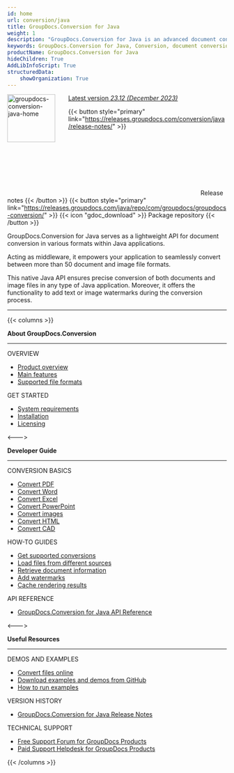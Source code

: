 ```yaml
---
id: home
url: conversion/java
title: GroupDocs.Conversion for Java
weight: 1
description: "GroupDocs.Conversion for Java is an advanced document conversion API developed to convert files of different formats from within Java applications."
keywords: GroupDocs.Conversion for Java, Conversion, document conversion, convert files, Java
productName: GroupDocs.Conversion for Java
hideChildren: True
AddLibInfoScript: True
structuredData:
    showOrganization: True
---
```

<img src="/conversion/java/images/home.png" alt="groupdocs-conversion-java-home" align="left" style="width:110px; margin: 0 30px 30px 0"/>

<dt class="flex flex-wrap align-center gdoc-props__meta">
    <a href='https://releases.groupdocs.com/java/repo/com/groupdocs/groupdocs-conversion/23.12/' class="release-version-link">
        <span class="gdoc-props__tag tip">Latest version
            <i class="release-version-number">23.12</i>
            <i class="release-version-month">(December 2023)</i>
        </span> 
    </a>
</dt>

{{< button style="primary" link="https://releases.groupdocs.com/conversion/java/release-notes/" >}} <svg class="gdoc-icon gdoc-product-doc__btn-icon"><use xlink:href="/img/groupdocs-stack.svg#document"></use></svg> Release notes {{< /button >}} 
{{< button style="primary" link="https://releases.groupdocs.com/java/repo/com/groupdocs/groupdocs-conversion/" >}} {{< icon "gdoc_download" >}} Package repository {{< /button >}}


GroupDocs.Conversion for Java serves as a lightweight API for document conversion in various formats within Java applications. 

Acting as middleware, it empowers your application to seamlessly convert between more than 50 document and image file formats. 

This native Java API ensures precise conversion of both documents and image files in any type of Java application. Moreover, it offers the functionality to add text or image watermarks during the conversion process.

------
{{< columns >}}
<p><b>About GroupDocs.Conversion</b></p>
<hr><p>OVERVIEW</p></hr>
<ul>
	<li><a href='{{< ref "product-overview" >}}'>Product overview</a></li>
	<li><a href='{{< ref "conversion/java/getting-started/features-overview" >}}'>Main features</a></li>
	<li><a href='{{< ref "conversion/java/getting-started/supported-document-formats.md" >}}'>Supported file formats</a></li>
</ul>
<p>GET STARTED</p>
<ul>
	<li><a href='{{< ref "conversion/java/getting-started/system-requirements.md" >}}'>System requirements</a></li>
	<li><a href='{{< ref "conversion/java/getting-started/installation.md" >}}'>Installation</a></li>
	<li><a href='{{< ref "conversion/java/getting-started/licensing-and-subscription.md" >}}'>Licensing</a></li>
</ul>
<--->
<p><b>Developer Guide</b></p>
<hr><p>CONVERSION BASICS</p></hr>
<ul>
	<li><a href='{{< ref "conversion/java/developer-guide/basic-usage/convert/pdf" >}}'>Convert PDF</a></li>
	<li><a href='{{< ref "conversion/java/developer-guide/basic-usage/convert/wordprocessing" >}}'>Convert Word</a></li>
	<li><a href='{{< ref "conversion/java/developer-guide/basic-usage/convert/spreadsheet" >}}'>Convert Excel</a></li>
	<li><a href='{{< ref "conversion/java/developer-guide/basic-usage/convert/presentation" >}}'>Convert PowerPoint</a></li>
	<li><a href='{{< ref "conversion/java/developer-guide/basic-usage/convert/image" >}}'>Convert images</a></li>
	<li><a href='{{< ref "conversion/java/developer-guide/basic-usage/convert/web" >}}'>Convert HTML</a></li>
	<li><a href='{{< ref "conversion/java/developer-guide/basic-usage/convert/cad" >}}'>Convert CAD</a></li>
</ul>
<p>HOW-TO GUIDES</p>
<ul>
	<li><a href='{{< ref "conversion/java/developer-guide/basic-usage/get-possible-conversions" >}}'>Get supported conversions</a></li>
	<li><a href='{{< ref "conversion/java/developer-guide/advanced-usage/loading/loading-documents-from-different-sources" >}}'>Load files from different sources</a></li>
	<li><a href='{{< ref "conversion/java/developer-guide/basic-usage/get-document-info" >}}'>Retrieve document information</a></li>
	<li><a href='{{< ref "conversion/java/developer-guide/advanced-usage/converting/common-conversion-options/add-watermark" >}}'>Add watermarks</a></li>
	<li><a href='{{< ref "conversion/java/developer-guide/advanced-usage/caching" >}}'>Cache rendering results</a></li>
</ul>
<p>API REFERENCE</p>
<ul>
	<li><a href="https://reference.groupdocs.com/conversion/java">GroupDocs.Conversion for Java API Reference</a></li>
</ul>
<--->
<p><b>Useful Resources</b></p>
<hr><p>DEMOS AND EXAMPLES</p></hr>
<ul>
	<li><a href="https://products.groupdocs.app/conversion/total/">Convert files online</a></li>
	<li><a href="https://github.com/groupdocs-conversion/GroupDocs.Conversion-for-Java">Download examples and demos from GitHub</a></li>
	<li><a href='{{< ref "conversion/java/getting-started/how-to-run.md" >}}'>How to run examples</a></li>	
</ul>
<p>VERSION HISTORY</p>
<ul>
	<li><a href="https://releases.groupdocs.com/conversion/java/release-notes/">GroupDocs.Conversion for Java Release Notes</a></li>
</ul>
<p>TECHNICAL SUPPORT</p>
<ul>
	<li><a href="https://forum.groupdocs.com">Free Support Forum for GroupDocs Products</a></li>
	<li><a href="https://helpdesk.groupdocs.com">Paid Support Helpdesk for GroupDocs Products</a></li>
</ul>
{{< /columns >}}
